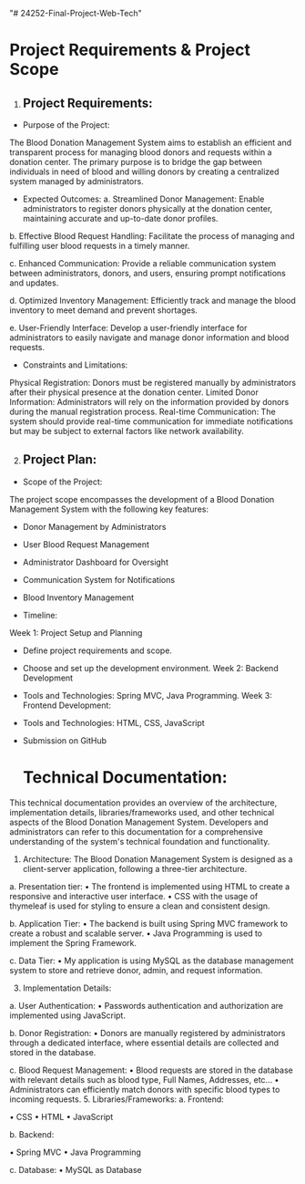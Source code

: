 "# 24252-Final-Project-Web-Tech" 

Project Requirements & Project Scope
====================================

1. Project Requirements:
   --------------------
   
- Purpose of the Project:

The Blood Donation Management System aims to establish an efficient and transparent 
process for managing blood donors and requests within a donation center. The primary 
purpose is to bridge the gap between individuals in need of blood and willing donors by
creating a centralized system managed by administrators.

- Expected Outcomes:
a. Streamlined Donor Management: Enable administrators to register donors physically 
at the donation center, maintaining accurate and up-to-date donor profiles.

b. Effective Blood Request Handling: Facilitate the process of managing and fulfilling 
user blood requests in a timely manner.

c. Enhanced Communication: Provide a reliable communication system between 
administrators, donors, and users, ensuring prompt notifications and updates.

d. Optimized Inventory Management: Efficiently track and manage the blood inventory 
to meet demand and prevent shortages.

e. User-Friendly Interface: Develop a user-friendly interface for administrators to easily 
navigate and manage donor information and blood requests.

- Constraints and Limitations:

Physical Registration: Donors must be registered manually by administrators after their 
physical presence at the donation center.
Limited Donor Information: Administrators will rely on the information provided by donors 
during the manual registration process.
Real-time Communication: The system should provide real-time communication for 
immediate notifications but may be subject to external factors like network availability.

2. Project Plan:
   -------------
- Scope of the Project:

The project scope encompasses the development of a Blood Donation Management System 
with the following key features:
- Donor Management by Administrators
- User Blood Request Management
- Administrator Dashboard for Oversight
- Communication System for Notifications
- Blood Inventory Management
  
- Timeline:

Week 1: Project Setup and Planning
- Define project requirements and scope.
- Choose and set up the development environment.
Week 2: Backend Development
- Tools and Technologies: Spring MVC, Java Programming.
Week 3: Frontend Development:
- Tools and Technologies: HTML, CSS, JavaScript
- Submission on GitHub

  Technical Documentation:
  =======================

This technical documentation provides an overview of the architecture, implementation details, libraries/frameworks used, and other technical aspects of the Blood Donation 
Management System. Developers and administrators can refer to this documentation for a comprehensive understanding of the system's technical foundation and functionality.

1. Architecture:
The Blood Donation Management System is designed as a client-server application, following a three-tier architecture.

a. Presentation tier:
  • The frontend is implemented using HTML to create a responsive and interactive user interface.
  • CSS with the usage of thymeleaf is used for styling to ensure a clean and consistent design.

b. Application Tier:
  • The backend is built using Spring MVC framework to create a robust and scalable server.
  • Java Programming is used to implement the Spring Framework.
  
c. Data Tier:
  • My application is using MySQL as the database management system to store and retrieve donor, admin, and request information.
  
3. Implementation Details:
   
a. User Authentication:
  • Passwords authentication and authorization are implemented using JavaScript.
  
b. Donor Registration:
  • Donors are manually registered by administrators through a dedicated interface, where essential details are collected and stored in the database.
  
c. Blood Request Management:
  • Blood requests are stored in the database with relevant details such as blood type, Full Names, Addresses, etc...
  • Administrators can efficiently match donors with specific blood types to incoming requests.
5. Libraries/Frameworks:
a. Frontend:

  • CSS
  • HTML
  • JavaScript
  
b. Backend:

  • Spring MVC
  • Java Programming
  
c. Database:
  • MySQL as Database


